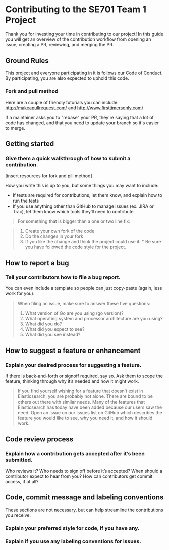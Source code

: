 # Contributing to the SE701 Team 1 Project

Thank you for investing your time in contributing to our project! In this guide you will get an overview of the contribution workflow from opening an issue, creating a PR, reviewing, and merging the PR.

## Ground Rules
This project and everyone participating in it is follows our Code of Conduct. By participating, you are also expected to uphold this code.

### Fork and pull method
Here are a couple of friendly tutorials you can include: http://makeapullrequest.com/ and http://www.firsttimersonly.com/

If a maintainer asks you to "rebase" your PR, they're saying that a lot of code has changed, and that you need to update your branch so it's easier to merge.

## Getting started
### Give them a quick walkthrough of how to submit a contribution.
[insert resources for fork and pill method]

How you write this is up to you, but some things you may want to include:

* If tests are required for contributions, let them know, and explain how to run the tests
* If you use anything other than GitHub to manage issues (ex. JIRA or Trac), let them know which tools they’ll need to contribute

>For something that is bigger than a one or two line fix:

>1. Create your own fork of the code
>2. Do the changes in your fork
>3. If you like the change and think the project could use it:
    * Be sure you have followed the code style for the project.

## How to report a bug
### Tell your contributors how to file a bug report.
You can even include a template so people can just copy-paste (again, less work for you).

> When filing an issue, make sure to answer these five questions:
>
> 1. What version of Go are you using (go version)?
> 2. What operating system and processor architecture are you using?
> 3. What did you do?
> 4. What did you expect to see?
> 5. What did you see instead?

## How to suggest a feature or enhancement
### Explain your desired process for suggesting a feature.
If there is back-and-forth or signoff required, say so. Ask them to scope the feature, thinking through why it’s needed and how it might work.

> If you find yourself wishing for a feature that doesn't exist in Elasticsearch, you are probably not alone. There are bound to be others out there with similar needs. Many of the features that Elasticsearch has today have been added because our users saw the need. Open an issue on our issues list on GitHub which describes the feature you would like to see, why you need it, and how it should work.

## Code review process
### Explain how a contribution gets accepted after it’s been submitted.
Who reviews it? Who needs to sign off before it’s accepted? When should a contributor expect to hear from you? How can contributors get commit access, if at all?

## Code, commit message and labeling conventions
These sections are not necessary, but can help streamline the contributions you receive.

### Explain your preferred style for code, if you have any.

### Explain if you use any labeling conventions for issues.

